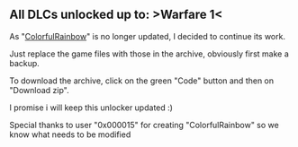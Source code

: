 ## All DLCs unlocked up to: >Warfare 1<

As "[ColorfulRainbow](https://github.com/0x000015/ColorfulRainbow)" is no longer updated, I decided to continue its work.

Just replace the game files with those in the archive, obviously first make a backup.

To download the archive, click on the green "Code" button and then on "Download zip".

I promise i will keep this unlocker updated :)


Special thanks to user "0x000015" for creating "ColorfulRainbow" so we know what needs to be modified
